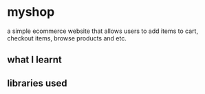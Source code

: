 # myshop

a simple ecommerce website that allows users to add items to cart, checkout items, browse products
and etc.

## what I learnt

## libraries used
